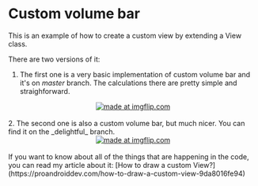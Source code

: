 # Custom volume bar
This is an example of how to create a custom view by extending a View class. 

There are two versions of it:
1. The first one is a very basic implementation of custom volume bar and it's on _master_ branch. The calculations there are pretty simple and straighforward.

<div align="center"><a href="https://imgflip.com/gif/21wzic"><img src="https://i.imgflip.com/21wzic.gif" title="made at imgflip.com"/></a></div>
<br/>
2. The second one is also a custom volume bar, but much nicer. You can find it on the _delightful_ branch.

<div align="center"><a href="https://imgflip.com/gif/21wztb"><img src="https://i.imgflip.com/21wztb.gif" title="made at imgflip.com"/></a></div>

<br/>
If you want to know about all of the things that are happening in the code, you can read my article about it: [How to draw a custom View?](https://proandroiddev.com/how-to-draw-a-custom-view-9da8016fe94)
